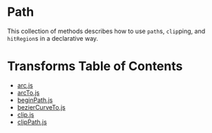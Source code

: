 # Path

This collection of methods describes how to use `path`s, `clip`ping, and `hitRegion`s in a
declarative way.

# Transforms Table of Contents

* [arc.js](https://github.com/e2d/e2d/blob/master/docs/path/arc.md)
* [arcTo.js](https://github.com/e2d/e2d/blob/master/docs/path/arcTo.md)
* [beginPath.js](https://github.com/e2d/e2d/blob/master/docs/path/beginPath.md)
* [bezierCurveTo.js](https://github.com/e2d/e2d/blob/master/docs/path/bezierCurveTo.md)
* [clip.js](https://github.com/e2d/e2d/blob/master/docs/path/clip.md)
* [clipPath.js](https://github.com/e2d/e2d/blob/master/docs/path/clipPath.md)
